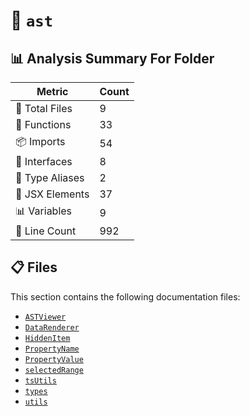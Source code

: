 # 📁 `ast`

## 📊 Analysis Summary For Folder

| Metric | Count |
|--------|-------|
| 📁 Total Files | 9 |
| 🔧 Functions | 33 |
| 📦 Imports | 54 |
| 📐 Interfaces | 8 |
| 📑 Type Aliases | 2 |
| 💠 JSX Elements | 37 |
| 📊 Variables | 9 |
| 🔢 Line Count | 992 |


## 📋 Files

This section contains the following documentation files:

- [`ASTViewer`](./ASTViewer.md)
- [`DataRenderer`](./DataRenderer.md)
- [`HiddenItem`](./HiddenItem.md)
- [`PropertyName`](./PropertyName.md)
- [`PropertyValue`](./PropertyValue.md)
- [`selectedRange`](./selectedRange.md)
- [`tsUtils`](./tsUtils.md)
- [`types`](./types.md)
- [`utils`](./utils.md)